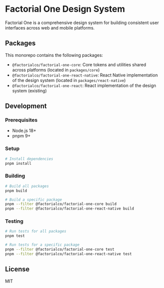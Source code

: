# Factorial One Design System

Factorial One is a comprehensive design system for building consistent user interfaces across web and mobile platforms.

## Packages

This monorepo contains the following packages:

- `@factorialco/factorial-one-core`: Core tokens and utilities shared across platforms (located in `packages/core`)
- `@factorialco/factorial-one-react-native`: React Native implementation of the design system (located in `packages/react-native`)
- `@factorialco/factorial-one-react`: React implementation of the design system (existing)

## Development

### Prerequisites

- Node.js 18+
- pnpm 9+

### Setup

```bash
# Install dependencies
pnpm install
```

### Building

```bash
# Build all packages
pnpm build

# Build a specific package
pnpm --filter @factorialco/factorial-one-core build
pnpm --filter @factorialco/factorial-one-react-native build
```

### Testing

```bash
# Run tests for all packages
pnpm test

# Run tests for a specific package
pnpm --filter @factorialco/factorial-one-core test
pnpm --filter @factorialco/factorial-one-react-native test
```

## License

MIT
